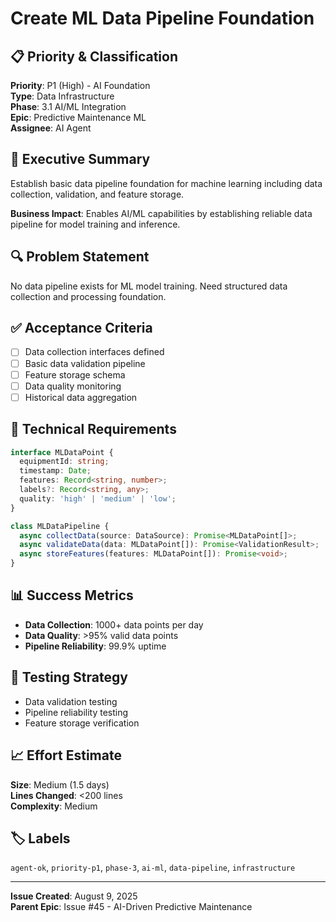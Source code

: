 # Create ML Data Pipeline Foundation

## 📋 Priority & Classification
**Priority**: P1 (High) - AI Foundation  
**Type**: Data Infrastructure  
**Phase**: 3.1 AI/ML Integration  
**Epic**: Predictive Maintenance ML  
**Assignee**: AI Agent  

## 🎯 Executive Summary
Establish basic data pipeline foundation for machine learning including data collection, validation, and feature storage.

**Business Impact**: Enables AI/ML capabilities by establishing reliable data pipeline for model training and inference.

## 🔍 Problem Statement
No data pipeline exists for ML model training. Need structured data collection and processing foundation.

## ✅ Acceptance Criteria
- [ ] Data collection interfaces defined
- [ ] Basic data validation pipeline
- [ ] Feature storage schema
- [ ] Data quality monitoring
- [ ] Historical data aggregation

## 🔧 Technical Requirements
```typescript
interface MLDataPoint {
  equipmentId: string;
  timestamp: Date;
  features: Record<string, number>;
  labels?: Record<string, any>;
  quality: 'high' | 'medium' | 'low';
}

class MLDataPipeline {
  async collectData(source: DataSource): Promise<MLDataPoint[]>;
  async validateData(data: MLDataPoint[]): Promise<ValidationResult>;
  async storeFeatures(features: MLDataPoint[]): Promise<void>;
}
```

## 📊 Success Metrics
- **Data Collection**: 1000+ data points per day
- **Data Quality**: >95% valid data points
- **Pipeline Reliability**: 99.9% uptime

## 🧪 Testing Strategy
- Data validation testing
- Pipeline reliability testing
- Feature storage verification

## 📈 Effort Estimate
**Size**: Medium (1.5 days)  
**Lines Changed**: <200 lines  
**Complexity**: Medium

## 🏷️ Labels
`agent-ok`, `priority-p1`, `phase-3`, `ai-ml`, `data-pipeline`, `infrastructure`

---

**Issue Created**: August 9, 2025  
**Parent Epic**: Issue #45 - AI-Driven Predictive Maintenance
